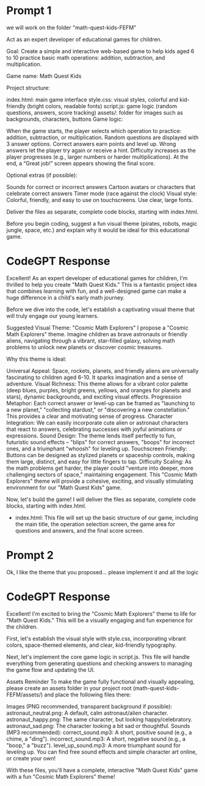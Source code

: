 # Prompt 1
we will work on the folder "math-quest-kids-FEFM"

Act as an expert developer of educational games for children.

Goal: Create a simple and interactive web-based game to help kids aged 6 to 10 practice basic math operations: addition, subtraction, and multiplication.

Game name: Math Quest Kids

Project structure:

index.html: main game interface
style.css: visual styles, colorful and kid-friendly (bright colors, readable fonts)
script.js: game logic (random questions, answers, score tracking)
assets/: folder for images such as backgrounds, characters, buttons
Game logic:

When the game starts, the player selects which operation to practice: addition, subtraction, or multiplication.
Random questions are displayed with 3 answer options.
Correct answers earn points and level up.
Wrong answers let the player try again or receive a hint.
Difficulty increases as the player progresses (e.g., larger numbers or harder multiplications).
At the end, a “Great job!” screen appears showing the final score.

Optional extras (if possible):

Sounds for correct or incorrect answers
Cartoon avatars or characters that celebrate correct answers
Timer mode (race against the clock)
Visual style: Colorful, friendly, and easy to use on touchscreens. Use clear, large fonts.

Deliver the files as separate, complete code blocks, starting with index.html.

Before you begin coding, suggest a fun visual theme (pirates, robots, magic jungle, space, etc.) and explain why it would be ideal for this educational game.

# CodeGPT Response
Excellent! As an expert developer of educational games for children, I'm thrilled to help you create "Math Quest Kids." This is a fantastic project idea that combines learning with fun, and a well-designed game can make a huge difference in a child's early math journey.

Before we dive into the code, let's establish a captivating visual theme that will truly engage our young learners.

Suggested Visual Theme: "Cosmic Math Explorers"
I propose a "Cosmic Math Explorers" theme. Imagine children as brave astronauts or friendly aliens, navigating through a vibrant, star-filled galaxy, solving math problems to unlock new planets or discover cosmic treasures.

Why this theme is ideal:

Universal Appeal: Space, rockets, planets, and friendly aliens are universally fascinating to children aged 6-10. It sparks imagination and a sense of adventure.
Visual Richness: This theme allows for a vibrant color palette (deep blues, purples, bright greens, yellows, and oranges for planets and stars), dynamic backgrounds, and exciting visual effects.
Progression Metaphor: Each correct answer or level-up can be framed as "launching to a new planet," "collecting stardust," or "discovering a new constellation." This provides a clear and motivating sense of progress.
Character Integration: We can easily incorporate cute alien or astronaut characters that react to answers, celebrating successes with joyful animations or expressions.
Sound Design: The theme lends itself perfectly to fun, futuristic sound effects – "blips" for correct answers, "boops" for incorrect ones, and a triumphant "whoosh" for leveling up.
Touchscreen Friendly: Buttons can be designed as stylized planets or spaceship controls, making them large, distinct, and easy for little fingers to tap.
Difficulty Scaling: As the math problems get harder, the player could "venture into deeper, more challenging sectors of space," maintaining engagement.
This "Cosmic Math Explorers" theme will provide a cohesive, exciting, and visually stimulating environment for our "Math Quest Kids" game.

Now, let's build the game! I will deliver the files as separate, complete code blocks, starting with index.html.

- index.html:
This file will set up the basic structure of our game, including the main title, the operation selection screen, the game area for questions and answers, and the final score screen.

# Prompt 2
Ok, I like the theme that you proposed... please implement it and all the logic

# CodeGPT Response
Excellent! I'm excited to bring the "Cosmic Math Explorers" theme to life for "Math Quest Kids." This will be a visually engaging and fun experience for the children.

First, let's establish the visual style with style.css, incorporating vibrant colors, space-themed elements, and clear, kid-friendly typography.

Next, let's implement the core game logic in script.js. This file will handle everything from generating questions and checking answers to managing the game flow and updating the UI.

Assets Reminder
To make the game fully functional and visually appealing, please create an assets folder in your project root (math-quest-kids-FEFM/assets/) and place the following files there:

Images (PNG recommended, transparent background if possible):
astronaut_neutral.png: A default, calm astronaut/alien character.
astronaut_happy.png: The same character, but looking happy/celebratory.
astronaut_sad.png: The character looking a bit sad or thoughtful.
Sounds (MP3 recommended):
correct_sound.mp3: A short, positive sound (e.g., a chime, a "ding").
incorrect_sound.mp3: A short, negative sound (e.g., a "boop," a "buzz").
level_up_sound.mp3: A more triumphant sound for leveling up.
You can find free sound effects and simple character art online, or create your own!

With these files, you'll have a complete, interactive "Math Quest Kids" game with a fun "Cosmic Math Explorers" theme!
